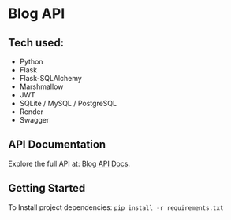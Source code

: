 # Blog API

## Tech used:

- Python
- Flask
- Flask-SQLAlchemy
- Marshmallow
- JWT
- SQLite / MySQL / PostgreSQL
- Render
- Swagger

## API Documentation

Explore the full API at: [Blog API Docs](https://blog-api-6t78.onrender.com/api/docs/).

## Getting Started

To Install project dependencies:
`pip install -r requirements.txt`
